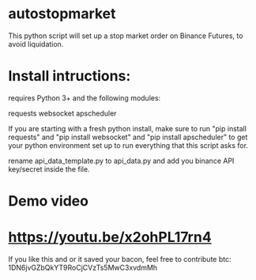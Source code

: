 # autostopmarket
This python script will set up a stop market order on Binance Futures, to avoid liquidation.

# Install intructions:

requires Python 3+ and the following modules:

requests
websocket
apscheduler

If you are starting with a fresh python install, make sure to run "pip install requests" and "pip install websocket" and "pip install apscheduler" to get your python environment set up to run everything that this script asks for.

rename api_data_template.py to api_data.py and add you binance API key/secret inside the file.


# Demo video
https://youtu.be/x2ohPL17rn4
=======

If you like this and or it saved your bacon, feel free to contribute
btc: 1DN6jvGZbQkYT9RoCjCVzTs5MwC3xvdmMh
